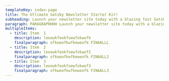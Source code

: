 ```yaml
---
templateKey: index-page
title: The Ultimate Gatsby Newsletter Starter Kit!
subheading: Launch your newsletter site today with a blazing fast Gatsby.js site - and Netlify CMS to update your archive.
paragraph: PARAGRAPHHHH Launch your newsletter site today with a blazing fast Gatsby.js site - and Netlify CMS to update your archive.
multipleItems:
  - title: Item  1
    description: leoowkfeokfoewfokwofk
    finalparagraph: ofkweofkwfkeweofk FINAALLL
  - title: Item  2
    description: leoowkfeokfoewfokwof2
    finalparagraph: ofkweofkwfkeweofk FINAALL2
  - title: Item  3
    description: leoowkfeokfoewfokwof3
    finalparagraph: ofkweofkwfkeweofk FINAALL3
---
```

